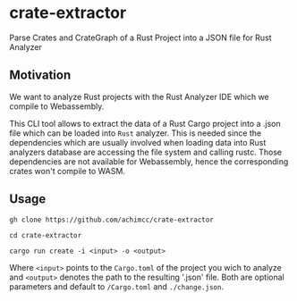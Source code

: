# crate-extractor
Parse Crates and CrateGraph of a Rust Project into a JSON file for Rust Analyzer

## Motivation

We want to analyze Rust projects with the Rust Analyzer IDE which we compile to Webassembly.

This CLI tool allows to extract the data of a Rust Cargo project into a .json file which can be loaded into `Rust` analyzer. This is needed since the dependencies which are usually involved when loading data into Rust analyzers database are accessing the file system and calling rustc. Those dependencies are not available for Webassembly, hence the corresponding crates won't compile to WASM.

## Usage

``gh clone https://github.com/achimcc/crate-extractor``

``cd crate-extractor``

``cargo run create -i <input> -o <output>``

Where `<input>` points to the `Cargo.toml` of the project you wich to analyze and `<output>` denotes the path to the resulting '.json' file. Both are optional parameters and default to `/Cargo.toml` and `./change.json`.
